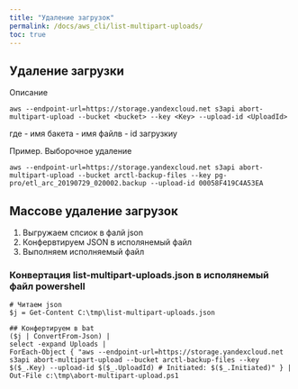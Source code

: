 ```yaml
---
title: "Удаление загрузок"
permalink: /docs/aws_cli/list-multipart-uploads/
toc: true
---
```


## Удаление загрузки
Описание
```
aws --endpoint-url=https://storage.yandexcloud.net s3api abort-multipart-upload --bucket <bucket> --key <Key> --upload-id <UploadId>
```
где <bucket> - имя бакета
    <Key> - имя файлв
    <UploadId> - id загрузкиу

Пример. Выборочное удаление
```
aws --endpoint-url=https://storage.yandexcloud.net s3api abort-multipart-upload --bucket arctl-backup-files --key pg-pro/etl_arc_20190729_020002.backup --upload-id 00058F419C4A53EA
```


## Массове удаление загрузок

1. Выгружаем спсиок в фалй json
2. Конфервтируем JSON в исполянемый файл
3. Выполняем исполняемый файл

### Конвертация list-multipart-uploads.json в исполянемый файл powershell

```
# Читаем json
$j = Get-Content C:\tmp\list-multipart-uploads.json

## Конфертируем в bat
($j | ConvertFrom-Json) |
select -expand Uploads |
ForEach-Object { "aws --endpoint-url=https://storage.yandexcloud.net s3api abort-multipart-upload --bucket arctl-backup-files --key $($_.Key) --upload-id $($_.UploadId) # Initiated: $($_.Initiated)" } |
Out-File c:\tmp\abort-multipart-upload.ps1
```
